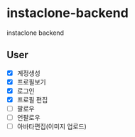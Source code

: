 # instaclone-backend

instaclone backend

## User

- [x] 계정생성
- [x] 프로필보기
- [x] 로그인
- [x] 프로필 편집
- [ ] 팔로우
- [ ] 언팔로우
- [ ] 아바타편집(이미지 업로드)

